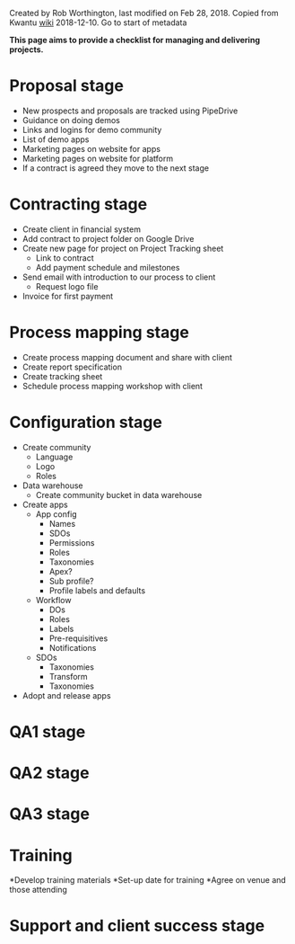 Created by Rob Worthington, last modified on Feb 28, 2018. Copied from Kwantu [wiki](http://w.kwantu.net/display/CON/Project+delivery+checklist) 2018-12-10. 
Go to start of metadata

**This page aims to provide a checklist for managing and delivering projects.**

# Proposal stage

* New prospects and proposals are tracked using PipeDrive
* Guidance on doing demos
* Links and logins for demo community
* List of demo apps
* Marketing pages on website for apps
* Marketing pages on website for platform
* If a contract is agreed they move to the next stage

# Contracting stage

* Create client in financial system
* Add contract to project folder on Google Drive
* Create new page for project on Project Tracking sheet
   * Link to contract
   * Add payment schedule and milestones
* Send email with introduction to our process to client
   * Request logo file
* Invoice for first payment

# Process mapping stage

* Create process mapping document and share with client
* Create report specification
* Create tracking sheet
* Schedule process mapping workshop with client

# Configuration stage
* Create community
   * Language
   * Logo
   * Roles
* Data warehouse
   * Create community bucket in data warehouse
* Create apps
   * App config
      * Names
      * SDOs
      * Permissions
      * Roles
      * Taxonomies
      * Apex?
      * Sub profile?
      * Profile labels and defaults
   * Workflow
      * DOs
      * Roles
      * Labels
      * Pre-requisitives
      * Notifications
   * SDOs
      * Taxonomies
      * Transform
      * Taxonomies
* Adopt and release apps

# QA1 stage

# QA2 stage

# QA3 stage

# Training
   *Develop training materials
   *Set-up date for training
   *Agree on venue and those attending

# Support and client success stage